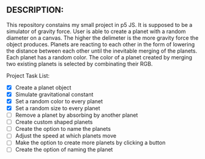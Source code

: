 DESCRIPTION:
------------
This repository constains my small project in p5 JS. It is supposed to be a simulator of gravity force. User is able to create a planet with a random diameter on a canvas. The higher the delimeter is the more gravity force the object produces. Planets are reacting to each other in the form of lowering the distance between each other until the inevitable merging of the planets.
Each planet has a random color. The color of a planet created by merging two existing planets is selected by combinating their RGB.

Project Task List:
- [x] Create a planet object
- [x] Simulate gravitational constant
- [x] Set a random color to every planet
- [x] Set a random size to every planet
- [ ] Remove a planet by absorbing by another planet
- [ ] Create custom shaped planets
- [ ] Create the option to name the planets
- [ ] Adjust the speed at which planets move
- [ ] Make the option to create more planets by clicking a button
- [ ] Create the option of naming the planet
